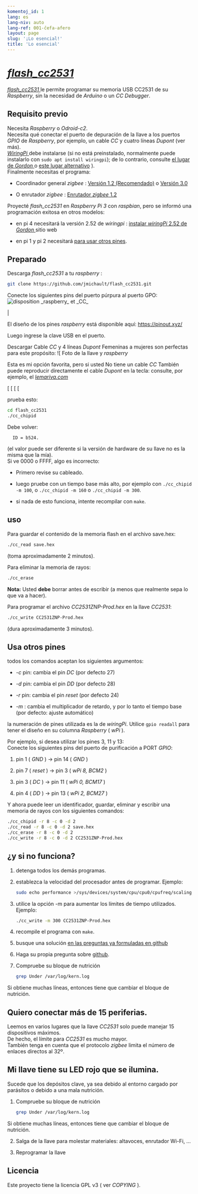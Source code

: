 ```yaml
---
komentoj_id: 1
lang: es
lang-niv: auto
lang-ref: 001-ĉefa-afero
layout: page
slug: '¡Lo esencial!'
title: 'Lo esencial'
---
```


# [ _flash\_cc2531_ ](https://github.com/jmichault/flash_cc2531)
 [ _flash\_cc2531_ ](https://github.com/jmichault/flash_cc2531) le permite programar su memoria USB CC2531 de su _Raspberry_, sin la necesidad de _Arduino_ o un _CC Debugger_.  

## Requisito previo
Necesita _Raspberry_ o _Odroid-c2_.  
Necesita qué conectar el puerto de depuración de la llave a los puertos _GPIO_ de _Raspberry_, por ejemplo, un cable _CC_ y cuatro líneas _Dupont_ (ver más).   
[ _WiringPi_ ](http://wiringpi.com/) debe instalarse \(si no está preinstalado, normalmente puede instalarlo con `sudo apt install wiringpi`); de lo contrario, consulte [el lugar de _Gordon_ ](http://wiringpi.com/) o [este lugar alternativo](https://github.com/WiringPi/WiringPi) \).  
Finalmente necesitas el programa:

* Coordinador general _zigbee_ : [ Versión 1.2 (Recomendado)](https://github.com/Koenkk/Z-Stack-firmware/raw/master/coordinator/Z-Stack_Home_1.2/bin/default/) o [Versión 3.0](https://github.com/Koenkk/Z-Stack-firmware/tree/master/coordinator/Z-Stack_3.0.x/bin)


* O enrutador _zigbee_ : [Enrutador _zigbee_ 1.2](https://github.com/Koenkk/Z-Stack-firmware/tree/master/router/CC2531/bin)



Proyecté _flash\_cc2531_ en _Raspberry Pi 3_ con _raspbian_, pero se informó una programación exitosa en otros modelos:

 * en pi 4 necesitará la versión 2.52 de _wiringpi_ :  [instalar _wiringPi_ 2.52 de _Gordon_ ](http://wiringpi.com/wiringpi-updated-to-2-52-for-the-raspberry-pi-4b/)sitio web


 * en pi 1 y pi 2 necesitará [para usar otros pines](#uzi_aliajn_pinglojn).



## Preparado

Descarga _flash\_cc2531_ a tu _raspberry_ :
```bash
git clone https://github.com/jmichault/flash_cc2531.git
```

Conecte los siguientes pins del puerto púrpura al puerto GPO:
![](/public/raspberry-cc.png "disposition _raspberry_ et _CC_") 

|  

El diseño de los pines _raspberry_ está disponible aquí: <https://pinout.xyz/>


Luego ingrese la clave USB en el puerto.  

Descargar Cable  _CC_  y 4 líneas  _Dupont_  Femeninas a mujeres son perfectas para este propósito: 
 ![ Foto de la llave y  _raspberry_  
 
 Esta es mi opción favorita, pero si usted No tiene un cable  _CC_  También puede reproducir directamente el cable  _Dupont_  en la tecla: consulte, por ejemplo, el  [  _lemariva.com_  ](https://lemariva.com/blog/2019/08/zigbee-flashing-cc2531-using-raspberry-pi-without-cc-debugger)  
 
  [   [   [   [   [  ](https://notenoughtech.com/home-automation/flashing-cc2531-without-cc-debugger )       


prueba esto:
```bash
cd flash_cc2531
./cc_chipid
```
Debe volver:
```
  ID = b524.
```
(el valor puede ser diferente si la versión de hardware de su llave no es la misma que la mía).  
Si ve 0000 o FFFF, algo es incorrecto: 

 * Primero revise su cableado.


 * luego pruebe con un tiempo base más alto, por ejemplo con `./cc_chipid -m 100`, o `./cc_chipid -m 160` o `./cc_chipid -m 300`.


 * si nada de esto funciona, intente recompilar con `make`.



## uso
Para guardar el contenido de la memoria flash en el archivo save.hex:
```bash
./cc_read save.hex
```
(toma aproximadamente 2 minutos).  

Para eliminar la memoria de rayos: 
```bash
./cc_erase
```
**Nota:** Usted **debe** borrar antes de escribir (a menos que realmente sepa lo que va a hacer).

Para programar el archivo _CC2531ZNP-Prod.hex_ en la llave _CC2531_:
```bash
./cc_write CC2531ZNP-Prod.hex
```
(dura aproximadamente 3 minutos).

<a id="uzi_aliajn_pinglojn"></a>

## Usa otros pines

todos los comandos aceptan los siguientes argumentos:

 * _-c_ pin: cambia el pin _DC_ (por defecto 27)


 * _-d_ pin: cambia el pin _DD_ (por defecto 28)


 * _-r_ pin: cambia el pin _reset_ (por defecto 24)


 * _-m_ : cambia el multiplicador de retardo, y por lo tanto el tiempo base (por defecto: ajuste automático)



la numeración de pines utilizada es la de _wiringPi_. Utilice `gpio readall` para tener el diseño en su columna _Raspberry_ ( _wPi_ ).

Por ejemplo, si desea utilizar los pines 3, 11 y 13:  
Conecte los siguientes pins del puerto de purificación a PORT  _GPIO_: 

 1. pin 1 ( _GND_ ) -> pin 14 ( _GND_ )


 2. pin 7 ( _reset_ ) -> pin 3 ( _wPi 8, BCM2_ )


 3. pin 3 ( _DC_ ) -> pin 11 ( _wPi 0, BCM17_ )


 4. pin 4 ( _DD_ ) -> pin 13 ( _wPi 2, BCM27_ )



Y ahora puede leer un identificador, guardar, eliminar y escribir una memoria de rayos con los siguientes comandos:
```bash
./cc_chipid -r 8 -c 0 -d 2
./cc_read -r 8 -c 0 -d 2 save.hex
./cc_erase -r 8 -c 0 -d 2
./cc_write -r 8 -c 0 -d 2 CC2531ZNP-Prod.hex
```

## ¿y si no funciona?

1. detenga todos los demás programas.


2. establezca la velocidad del procesador antes de programar. Ejemplo:



   ```bash
   sudo echo performance >/sys/devices/system/cpu/cpu0/cpufreq/scaling_governor
   ```
3. utilice la opción -m para aumentar los límites de tiempo utilizados. Ejemplo:



   ```bash
   ./cc_write -m 300 CC2531ZNP-Prod.hex
   ```
4. recompile el programa con `make`.



5. busque una solución [en las preguntas ya formuladas en github](https://github.com/jmichault/flash_cc2531/issues?q=is%3Aissue)



6. Haga su propia pregunta sobre [github](https://github.com/jmichault/flash_cc2531/issues/new/choose).



7. Compruebe su bloque de nutrición 


    
   ```bash
   grep Under /var/log/kern.log
   ```
Si obtiene muchas líneas, entonces tiene que cambiar el bloque de nutrición.  

## Quiero conectar más de 15 periferias.
Leemos en varios lugares que la llave _CC2531_ solo puede manejar 15 dispositivos máximos.   
De hecho, el límite para _CC2531_ es mucho mayor.   
También tenga en cuenta que el protocolo _zigbee_ limita el número de enlaces directos al 32º.  

## Mi llave tiene su LED rojo que se ilumina.
Sucede que los depósitos clave, ya sea debido al entorno cargado por parásitos o debido a una mala nutrición.  

1. Compruebe su bloque de nutrición 


    
   ```bash
   grep Under /var/log/kern.log
   ```
Si obtiene muchas líneas, entonces tiene que cambiar el bloque de nutrición.  

2. Salga de la llave para molestar materiales: altavoces, enrutador Wi-Fi, ...



3. Reprogramar la llave


 


## Licencia

Este proyecto tiene la licencia GPL v3 ( ver _COPYING_ ).

